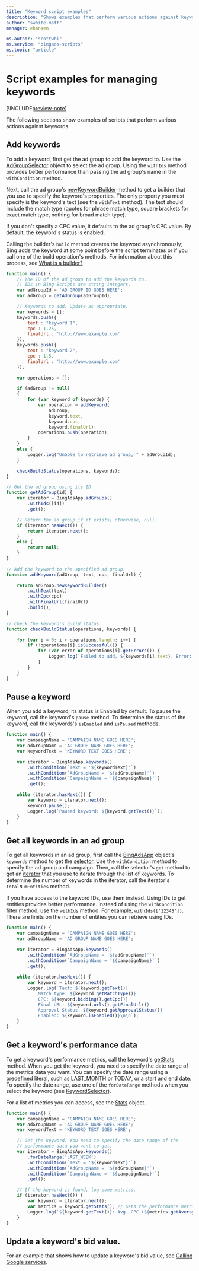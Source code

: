 ```yaml
---
title: "Keyword script examples"
description: "Shows examples that perform various actions against keywords."
author: "swhite-msft"
manager: ehansen

ms.author: "scottwhi"
ms.service: "bingads-scripts"
ms.topic: "article"
---
```


# Script examples for managing keywords

[!INCLUDE[preview-note](../includes/preview-note.md)]

The following sections show examples of scripts that perform various actions against keywords.


## Add keywords

To add a keyword, first get the ad group to add the keyword to. Use the [AdGroupSelector](../reference/AdGroupSelector.md) object to select the ad group. Using the `withIds` method provides better performance than passing the ad group's name in the `withCondition` method.

Next, call the ad group's [newKeywordBuilder](../reference/AdGroup.md#newkeywordbuilder) method to get a builder that you use to specify the keyword's properties. The only property you must specify is the keyword's text (see the `withText` method). The text should include the match type (quotes for phrase match type, square brackets for exact match type, nothing for broad match type). 

If you don't specify a CPC value, it defaults to the ad group's CPC value. By default, the keyword's status is enabled.

Calling the builder's `build` method creates the keyword asynchronously; Bing adds the keyword at some point before the script terminates or if you call one of the build operation's methods. For information about this process, see [What is a builder?](../concepts/builders.md)



```javascript
function main() {
    // The ID of the ad group to add the keywords to.
    // IDs in Bing Scripts are string integers.
    var adGroupId = 'AD GROUP ID GOES HERE';  
    var adGroup = getAdGroup(adGroupId);

    // Keywords to add. Update as appropriate.
    var keywords = [];
    keywords.push({
        text : "keyword 1",
        cpc : 1.25,
        finalUrl : 'http://www.example.com'
    });
    keywords.push({
        text : "keyword 2",
        cpc : 1.5,
        finalUrl : 'http://www.example.com'
    });

    var operations = [];

    if (adGroup != null)
    {
        for (var keyword of keywords) {
            var operation = addKeyword(
                adGroup, 
                keyword.text, 
                keyword.cpc, 
                keyword.finalUrl);
            operations.push(operation);
        }
    }
    else {
        Logger.log("Unable to retrieve ad group, " + adGroupId);
    }

    checkBuildStatus(operations, keywords);
}

// Get the ad group using its ID.
function getAdGroup(id) {
    var iterator = BingAdsApp.adGroups()
        .withIds([id])
        .get();

    // Return the ad group if it exists; otherwise, null.
    if (iterator.hasNext()) {
        return iterator.next();
    }
    else {
        return null;
    }
}

// Add the keyword to the specified ad group.
function addKeyword(adGroup, text, cpc, finalUrl) {

    return adGroup.newKeywordBuilder()
        .withText(text)
        .withCpc(cpc)
        .withFinalUrl(finalUrl)
        .build();
}

// Check the keyword's build status.
function checkBuildStatus(operations, keywords) {

    for (var i = 0; i < operations.length; i++) {
        if (!operations[i].isSuccessful()) {
            for (var error of operations[i].getErrors()) {
                Logger.log(`Failed to add, ${keywords[i].text}. Error: ${error}`);
            }
        }
    }
}
```

## Pause a keyword

When you add a keyword, its status is Enabled by default. To pause the keyword, call the keyword's `pause` method. To determine the status of the keyword, call the keywords's `isEnabled` and `isPaused` methods.


```javascript
function main() {
    var campaignName = 'CAMPAIGN NAME GOES HERE';
    var adGroupName = 'AD GROUP NAME GOES HERE';
    var keywordText = 'KEYWORD TEXT GOES HERE';

    var iterator = BingAdsApp.keywords()
        .withCondition(`Text = '${keywordText}'`)
        .withCondition(`AdGroupName = '${adGroupName}'`)
        .withCondition(`CampaignName = '${campaignName}'`)
        .get();

    while (iterator.hasNext()) {
        var keyword = iterator.next();
        keyword.pause();
        Logger.log(`Paused keyword: ${keyword.getText()}`);
    }
}
```

## Get all keywords in an ad group

To get all keywords in an ad group, first call the [BingAdsApp](../reference/BingAdsApp.md) object's `keywords` method to get the [selector](../reference/KeywordSelector.md). Use the `withCondition` method to specify the ad group and campaign. Then, call the selector's `get` method to get an [iterator](../reference/KeywordIterator.md) that you use to iterate through the list of keywords. To determine the number of keywords in the iterator, call the iterator's `totalNumEntities` method.

If you have access to the keyword IDs, use them instead. Using IDs to get entities provides better performance. Instead of using the `withCondition` filter method, use the `withIds` method. For example, `withIds(['12345'])`. There are limits on the number of entities you can retrieve using IDs. 


```javascript
function main() {
    var campaignName = 'CAMPAIGN NAME GOES HERE';
    var adGroupName = 'AD GROUP NAME GOES HERE';

    var iterator = BingAdsApp.keywords()
        .withCondition(`AdGroupName = '${adGroupName}'`)
        .withCondition(`CampaignName = '${campaignName}'`)
        .get();
        
    while (iterator.hasNext()) {
        var keyword = iterator.next();
        Logger.log(`Text: ${keyword.getText()}
            Match type: ${keyword.getMatchType()}
            CPC: ${keyword.bidding().getCpc()}
            Final URL: ${keyword.urls().getFinalUrl()}
            Approval Status: ${keyword.getApprovalStatus()}
            Enabled: ${keyword.isEnabled()}\n\n`);
    }
}
```

## Get a keyword's performance data

To get a keyword's performance metrics, call the keyword's [getStats](../reference/Keyword.md#getstats) method. When you get the keyword, you need to specify the date range of the metrics data you want. You can specify the date range using a predefined literal, such as LAST_MONTH or TODAY, or a start and end date. To specify the date range, use one of the `forDateRange` methods when you select the keyword (see [KeywordSelector](../reference/KeywordSelector.md)). 

For a list of metrics you can access, see the [Stats](../reference/Stats.md) object.


```javascript
function main() {
    var campaignName = 'CAMPAIGN NAME GOES HERE';
    var adGroupName = 'AD GROUP NAME GOES HERE';
    var keywordText = 'KEYWORD TEXT GOES HERE';

    // Get the keyword. You need to specify the date range of the
    // performance data you want to get.
    var iterator = BingAdsApp.keywords()
        .forDateRange('LAST_WEEK')
        .withCondition(`Text = '${keywordText}'`)
        .withCondition(`AdGroupName = '${adGroupName}'`)
        .withCondition(`CampaignName = '${campaignName}'`)
        .get();

    // If the keyword is found, log some metrics.
    if (iterator.hasNext()) {
        var keyword = iterator.next();
        var metrics = keyword.getStats(); // Gets the performance metrics.
        Logger.log(`${keyword.getText()}: Avg. CPC (${metrics.getAverageCpc()}) | Conversion rate (${metrics.getConversionRate()})`);
    }
}
```

## Update a keyword's bid value.

For an example that shows how to update a keyword's bid value, see [Calling Google services](../examples/urlfetch-example.md).